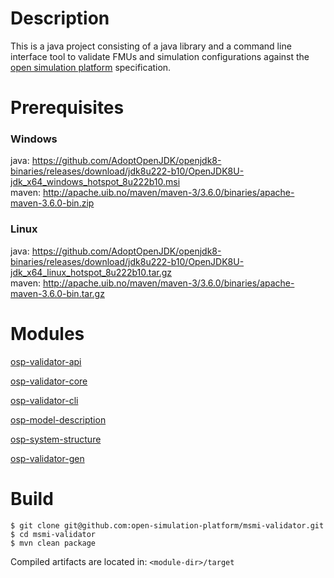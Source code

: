 # Description
This is a java project consisting of a java library and a command line interface tool to validate FMUs and simulation
configurations against the [open simulation platform](https://www.opensimulationplatform.com) specification.

# Prerequisites
### Windows
java: https://github.com/AdoptOpenJDK/openjdk8-binaries/releases/download/jdk8u222-b10/OpenJDK8U-jdk_x64_windows_hotspot_8u222b10.msi
\
maven: http://apache.uib.no/maven/maven-3/3.6.0/binaries/apache-maven-3.6.0-bin.zip

### Linux
java: https://github.com/AdoptOpenJDK/openjdk8-binaries/releases/download/jdk8u222-b10/OpenJDK8U-jdk_x64_linux_hotspot_8u222b10.tar.gz
\
maven: http://apache.uib.no/maven/maven-3/3.6.0/binaries/apache-maven-3.6.0-bin.tar.gz

# Modules
[osp-validator-api](/osp-validator-api/README.md)

[osp-validator-core](/osp-validator-core/README.md)

[osp-validator-cli](/osp-validator-cli/README.md)

[osp-model-description](/osp-model-description/README.md)

[osp-system-structure](/osp-system-structure/README.md)

[osp-validator-gen](/osp-validator-gen/README.md)

# Build
```
$ git clone git@github.com:open-simulation-platform/msmi-validator.git
$ cd msmi-validator
$ mvn clean package
```

Compiled artifacts are located in: `<module-dir>/target`